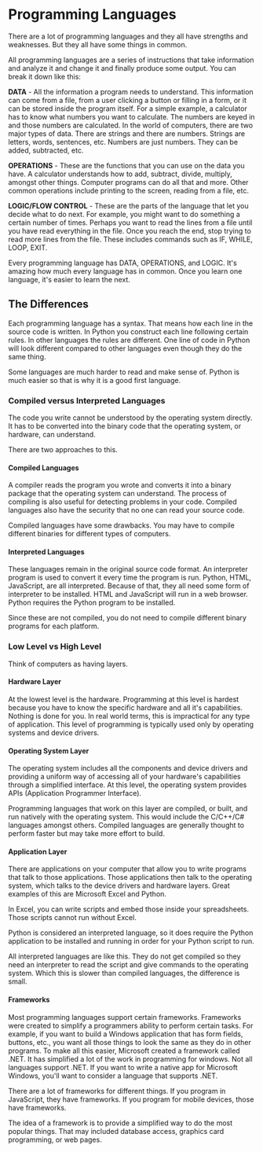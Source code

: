 # Programming Languages

There are a lot of programming languages and they all have strengths and weaknesses.  But they all have some things in common.

All programming languages are a series of instructions that take information and analyze it and change it and finally produce some output.  You can break it down like this:

**DATA** - All the information a program needs to understand.  This information can come from a file, from a user clicking a button or filling in a form, or it can be stored inside the program itself.  For a simple example, a calculator has to know what numbers you want to calculate.  The numbers are keyed in and those numbers are calculated.   In the world of computers, there are two major types of data.  There are strings and there are numbers.   Strings are letters, words, sentences, etc.  Numbers are just numbers.  They can be added, subtracted, etc.

**OPERATIONS** - These are the functions that you can use on the data you have.  A calculator understands how to add, subtract, divide, multiply, amongst other things.   Computer programs can do all that and more.  Other common operations include printing to the screen, reading from a file, etc.

**LOGIC/FLOW CONTROL** - These are the parts of the language that let you decide what to do next.  For example, you might want to do something a certain number of times.  Perhaps you want to read the lines from a file until you have read everything in the file.  Once you reach the end, stop trying to read more lines from the file.   These includes commands such as IF, WHILE, LOOP, EXIT.

Every programming language has DATA, OPERATIONS, and LOGIC.  It's amazing how much every language has in common.  Once you learn one language, it's easier to learn the next.

## The Differences&#x20;

Each programming language has a syntax.  That means how each line in the source code is written.  In Python you construct each line following certain rules.  In other languages the rules are different.  One line of code in Python will look different compared to other languages even though they do the same thing.

Some languages are much harder to read and make sense of.  Python is much easier so that is why it is a good first language.

### Compiled versus Interpreted Languages

The code you write cannot be understood by the operating system directly.  It has to be converted into the binary code that the operating system, or hardware, can understand.

There are two approaches to this. &#x20;

#### Compiled Languages

A compiler reads the program you wrote and converts it into a binary package that the operating system can understand.  The process of compiling is also useful for detecting problems in your code.  Compiled languages also have the security that no one can read your source code. &#x20;

Compiled languages have some drawbacks.  You may have to compile different binaries for different types of computers.

#### Interpreted Languages

These languages remain in the original source code format.  An interpreter program is used to convert it every time the program is run.  Python, HTML, JavaScript, are all interpreted.  Because of that, they all need some form of interpreter to be installed.  HTML and JavaScript will run in a web browser.  Python requires the Python program to be installed.

Since these are not compiled, you do not need to compile different binary programs for each platform. &#x20;

### Low Level vs High Level

Think of computers as having layers. &#x20;

#### Hardware Layer

At the lowest level is the hardware.  Programming at this level is hardest because you have to know the specific hardware and all it's capabilities.  Nothing is done for you.  In real world terms, this is impractical for any type of application.  This level of programming is typically used only by operating systems and device drivers.

#### Operating System Layer

The operating system includes all the components and device drivers and providing a uniform way of accessing all of your hardware's capabilities through a simplified interface.  At this level, the operating system provides APIs (Application Programmer Interface).&#x20;

Programming languages that work on this layer are compiled, or built, and run natively with the operating system.  This would include the C/C++/C# languages amongst others.  Compiled languages are generally thought to perform faster but may take more effort to build.

#### Application Layer

There are applications on your computer that allow you to write programs that talk to those applications.  Those applications then talk to the operating system, which talks to the device drivers and hardware layers.  Great examples of this are Microsoft Excel and Python. &#x20;

In Excel, you can write scripts and embed those inside your spreadsheets.  Those scripts cannot run without Excel.

Python is considered an interpreted language, so it does require the Python application to be installed and running in order for your Python script to run.

All interpreted languages are like this.  They do not get compiled so they need an interpreter to read the script and give commands to the operating system.  Which this is slower than compiled languages, the difference is small.

#### Frameworks

Most programming languages support certain frameworks.  Frameworks were created to simplify a programmers ability to perform certain tasks.  For example, if you want to build a Windows application that has form fields, buttons, etc., you want all those things to look the same as they do in other programs.  To make all this easier, Microsoft created a framework called .NET.  It has simplified a lot of the work in programming for windows.  Not all languages support .NET.  If you want to write a native app for Microsoft Windows, you'll want to consider a language that supports .NET.

There are a lot of frameworks for different things.  If you program in JavaScript, they have frameworks.  If you program for mobile devices, those have frameworks.

The idea of a framework is to provide a simplified way to do the most popular things.  That may included database access, graphics card programming, or web pages.









